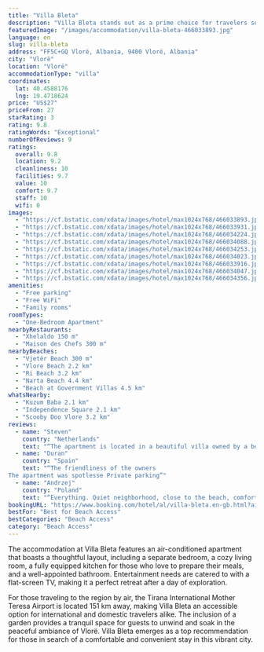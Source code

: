 ```yaml
---
title: "Villa Bleta"
description: "Villa Bleta stands out as a prime choice for travelers seeking comfort and convenience in Vlorë, situated merely 400 meters from the serene Vjetër Beach."
featuredImage: "/images/accommodation/villa-bleta-466033893.jpg"
language: en
slug: villa-bleta
address: "FF5C+GQ Vlorë, Albania, 9400 Vlorë, Albania"
city: "Vlorë"
location: "Vlorë"
accommodationType: "villa"
coordinates:
  lat: 40.4588176
  lng: 19.4718624
price: "US$27"
priceFrom: 27
starRating: 3
rating: 9.8
ratingWords: "Exceptional"
numberOfReviews: 9
ratings:
  overall: 9.8
  location: 9.2
  cleanliness: 10
  facilities: 9.7
  value: 10
  comfort: 9.7
  staff: 10
  wifi: 0
images:
  - "https://cf.bstatic.com/xdata/images/hotel/max1024x768/466033893.jpg?k=9ea4e8144d5e537b00e9ddc476623758ea3d4190595043e85cc2be51f276ae70&o=&hp=1"
  - "https://cf.bstatic.com/xdata/images/hotel/max1024x768/466033931.jpg?k=4b4b92a195afee22c89e200cbf87792a2ea5417064218cb306d63ea9d9dab481&o=&hp=1"
  - "https://cf.bstatic.com/xdata/images/hotel/max1024x768/466034224.jpg?k=580ec652d62b700bffebd0f68a7fa33517191ea24544a203a37dfc843c5c400d&o=&hp=1"
  - "https://cf.bstatic.com/xdata/images/hotel/max1024x768/466034088.jpg?k=d5489847da716f535bc4cd40d2fc060a7b897b6e5f65add959d5b8a78e6c7504&o=&hp=1"
  - "https://cf.bstatic.com/xdata/images/hotel/max1024x768/466034253.jpg?k=8fee5736dc27bb656194ae63576bb5d5c8a25569ff9f64acbf6b6d0792c4749d&o=&hp=1"
  - "https://cf.bstatic.com/xdata/images/hotel/max1024x768/466034023.jpg?k=362276d74b13c61f27317de50cea65cb00d6c7173a52f915a4bdae67017fbfbc&o=&hp=1"
  - "https://cf.bstatic.com/xdata/images/hotel/max1024x768/466033916.jpg?k=03557168730f8a1297e11f378515ab56f63bd3541634f8ad01eb27a8d10303c2&o=&hp=1"
  - "https://cf.bstatic.com/xdata/images/hotel/max1024x768/466034047.jpg?k=1e3d7cce14ecef41c60f4cebbdbc0e1af7755e9a9f0a91e85883abc641981820&o=&hp=1"
  - "https://cf.bstatic.com/xdata/images/hotel/max1024x768/466034356.jpg?k=56184082bf8e62d0fd78a71b655bb79cfc250ed800ea6c75089b3a14f486de2a&o=&hp=1"
amenities:
  - "Free parking"
  - "Free WiFi"
  - "Family rooms"
roomTypes:
  - "One-Bedroom Apartment"
nearbyRestaurants:
  - "Xhelaldo 150 m"
  - "Maison des Chefs 300 m"
nearbyBeaches:
  - "Vjetër Beach 300 m"
  - "Vlore Beach 2.2 km"
  - "Ri Beach 3.2 km"
  - "Narta Beach 4.4 km"
  - "Beach at Government Villas 4.5 km"
whatsNearby:
  - "Kuzum Baba 2.1 km"
  - "Independence Square 2.1 km"
  - "Scooby Doo Vlore 3.2 km"
reviews:
  - name: "Steven"
    country: "Netherlands"
    text: "“The apartment is located in a beautiful villa owned by a beautiful family in a perfect location in Vlore. The owners were super friendly, warm, and available. The place was very clean and cured in the details. We had an amazing stay!”"
  - name: "Duran"
    country: "Spain"
    text: "“The friendliness of the owners
The apartment was spotlessе Private parking”"
  - name: "Andrzej"
    country: "Poland"
    text: "“Everything. Quiet neighborhood, close to the beach, comfortable apartment. We felt at home thanks to the efforts of the hosts.”"
bookingURL: "https://www.booking.com/hotel/al/villa-bleta.en-gb.html?aid=8035640"
bestFor: "Best for Beach Access"
bestCategories: "Beach Access"
category: "Beach Access"
---
```


The accommodation at Villa Bleta features an air-conditioned apartment that boasts a thoughtful layout, including a separate bedroom, a cozy living room, a fully equipped kitchen for those who love to prepare their meals, and a well-appointed bathroom. Entertainment needs are catered to with a flat-screen TV, making it a perfect retreat after a day of exploration.

For those traveling to the region by air, the Tirana International Mother Teresa Airport is located 151 km away, making Villa Bleta an accessible option for international and domestic travelers alike. The inclusion of a garden provides a tranquil space for guests to unwind and soak in the peaceful ambiance of Vlorë. Villa Bleta emerges as a top recommendation for those in search of a comfortable and convenient stay in this vibrant city.